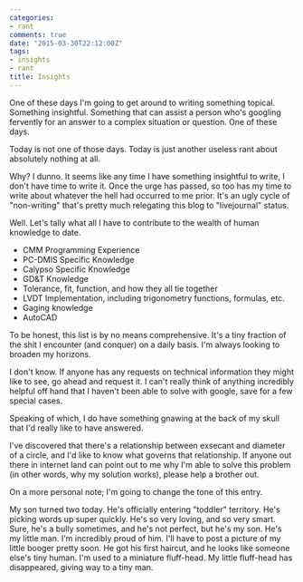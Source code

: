 ```yaml
---
categories:
- rant
comments: true
date: "2015-03-30T22:12:00Z"
tags:
- insights
- rant
title: Insights
---
```


One of these days I'm going to get around to writing something topical.
Something insightful. Something that can assist a person who's googling
fervently for an answer to a complex situation or question. One of these
days.

Today is not one of those days. Today is just another useless rant about
absolutely nothing at all.

Why? I dunno. It seems like any time I have something insightful to
write, I don't have time to write it. Once the urge has passed, so too
has my time to write about whatever the hell had occurred to me prior.
It's an ugly cycle of "non-writing" that's pretty much relegating this
blog to "livejournal" status.

Well. Let's tally what all I have to contribute to the wealth of human
knowledge to date.

- CMM Programming Experience
- PC-DMIS Specific Knowledge
- Calypso Specific Knowledge
- GD&T Knowledge
- Tolerance, fit, function, and how they all tie together
- LVDT Implementation, including trigonometry functions, formulas, etc.
- Gaging knowledge
- AutoCAD

To be honest, this list is by no means comprehensive. It's a tiny
fraction of the shit I encounter (and conquer) on a daily basis. I'm
always looking to broaden my horizons.

I don't know. If anyone has any requests on technical information they
might like to see, go ahead and request it. I can't really think of
anything incredibly helpful off hand that I haven't been able to solve
with google, save for a few special cases.

Speaking of which, I do have something gnawing at the back of my skull
that I'd really like to have answered.

I've discovered that there's a relationship between exsecant and
diameter of a circle, and I'd like to know what governs that
relationship. If anyone out there in internet land can point out to me
why I'm able to solve this problem (in other words, why my solution
works), please help a brother out.

On a more personal note; I'm going to change the tone of this entry.

My son turned two today. He's officially entering "toddler" territory.
He's picking words up super quickly. He's so very loving, and so very
smart. Sure, he's a bully sometimes, and he's not perfect, but he's my
son. He's my little man. I'm incredibly proud of him. I'll have to post
a picture of my little booger pretty soon. He got his first haircut, and
he looks like someone else's tiny human. I'm used to a miniature
fluff-head. My little fluff-head has disappeared, giving way to a tiny
man.
